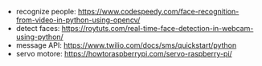 - recognize people: https://www.codespeedy.com/face-recognition-from-video-in-python-using-opencv/
- detect faces: https://roytuts.com/real-time-face-detection-in-webcam-using-python/
- message API: https://www.twilio.com/docs/sms/quickstart/python
- servo motore: https://howtoraspberrypi.com/servo-raspberry-pi/
